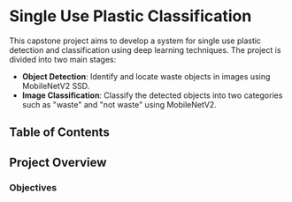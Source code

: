 
# Single Use Plastic Classification

This capstone project aims to develop a system for single use plastic detection and classification using deep learning techniques. The project is divided into two main stages:

- **Object Detection**: Identify and locate waste objects in images using MobileNetV2 SSD.
- **Image Classification**: Classify the detected objects into two categories such as "waste" and "not waste" using MobileNetV2.



## Table of Contents
## Project Overview
### Objectives
